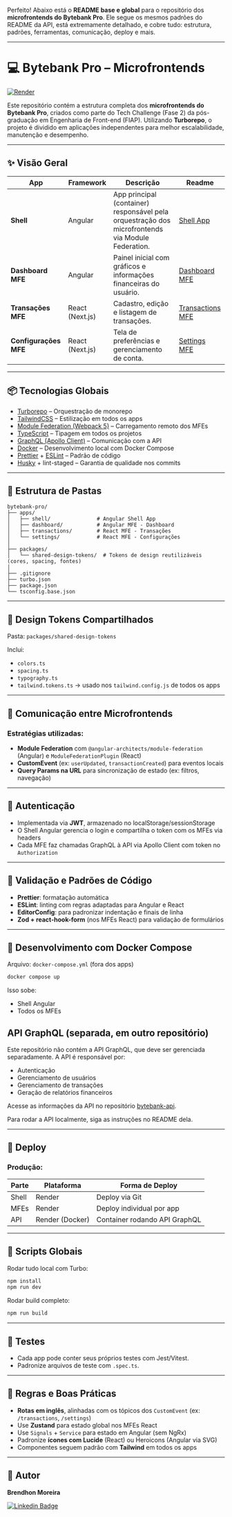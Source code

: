 Perfeito! Abaixo está o **README base e global** para o repositório dos **microfrontends do Bytebank Pro**. Ele segue os mesmos padrões do README da API, está extremamente detalhado, e cobre tudo: estrutura, padrões, ferramentas, comunicação, deploy e mais.

---

# 💻 Bytebank Pro – Microfrontends

[![Render](https://img.shields.io/badge/Render-API-blue?style=for-the-badge\&logo=render\&logoColor=white)](https://bytebank-api.onrender.com/graphql)

Este repositório contém a estrutura completa dos **microfrontends do Bytebank Pro**, criados como parte do Tech Challenge (Fase 2) da pós-graduação em Engenharia de Front-end (FIAP). Utilizando **Turborepo**, o projeto é dividido em aplicações independentes para melhor escalabilidade, manutenção e desempenho.

---

## ✨ Visão Geral

| App                   | Framework       | Descrição                                                                                         | Readme |
| --------------------- | --------------- | ------------------------------------------------------------------------------------------------- | ------ |
| **Shell**             | Angular         | App principal (container) responsável pela orquestração dos microfrontends via Module Federation. | [Shell App](./apps/shell/README.md) |
| **Dashboard MFE**     | Angular         | Painel inicial com gráficos e informações financeiras do usuário.                                 | [Dashboard MFE](./apps/dashboard/README.md) |
| **Transações MFE**    | React (Next.js) | Cadastro, edição e listagem de transações.                                                        | [Transactions MFE](./apps/transactions/README.md) |
| **Configurações MFE** | React (Next.js) | Tela de preferências e gerenciamento de conta.                                                    | [Settings MFE](./apps/settings/README.md) |

---

## 📦 Tecnologias Globais

* [Turborepo](https://turbo.build/) – Orquestração de monorepo
* [TailwindCSS](https://tailwindcss.com/) – Estilização em todos os apps
* [Module Federation (Webpack 5)](https://webpack.js.org/concepts/module-federation/) – Carregamento remoto dos MFEs
* [TypeScript](https://www.typescriptlang.org/) – Tipagem em todos os projetos
* [GraphQL (Apollo Client)](https://www.apollographql.com/docs/react/) – Comunicação com a API
* [Docker](https://www.docker.com/) – Desenvolvimento local com Docker Compose
* [Prettier](https://prettier.io/) + [ESLint](https://eslint.org/) – Padrão de código
* [Husky](https://typicode.github.io/husky/) + lint-staged – Garantia de qualidade nos commits

---

## 📁 Estrutura de Pastas

```
bytebank-pro/
├── apps/
│   ├── shell/               # Angular Shell App
│   ├── dashboard/           # Angular MFE - Dashboard
│   ├── transactions/        # React MFE - Transações
│   └── settings/            # React MFE - Configurações
│
├── packages/
│   └── shared-design-tokens/  # Tokens de design reutilizáveis (cores, spacing, fontes)
│
├── .gitignore
├── turbo.json
├── package.json
└── tsconfig.base.json
```

---

## 🎨 Design Tokens Compartilhados

Pasta: `packages/shared-design-tokens`

Inclui:

* `colors.ts`
* `spacing.ts`
* `typography.ts`
* `tailwind.tokens.ts` → usado nos `tailwind.config.js` de todos os apps

---

## 🔌 Comunicação entre Microfrontends

### Estratégias utilizadas:

* **Module Federation** com `@angular-architects/module-federation` (Angular) e `ModuleFederationPlugin` (React)
* **CustomEvent** (ex: `userUpdated`, `transactionCreated`) para eventos locais
* **Query Params na URL** para sincronização de estado (ex: filtros, navegação)

---

## 🔐 Autenticação

* Implementada via **JWT**, armazenado no localStorage/sessionStorage
* O Shell Angular gerencia o login e compartilha o token com os MFEs via headers
* Cada MFE faz chamadas GraphQL à API via Apollo Client com token no `Authorization`

---

## 🧪 Validação e Padrões de Código

* **Prettier**: formatação automática
* **ESLint**: linting com regras adaptadas para Angular e React
* **EditorConfig**: para padronizar indentação e finais de linha
* **Zod + react-hook-form** (nos MFEs React) para validação de formulários

---

## 🐳 Desenvolvimento com Docker Compose

Arquivo: `docker-compose.yml` (fora dos apps)

```bash
docker compose up
```

Isso sobe:

* Shell Angular
* Todos os MFEs

## API GraphQL (separada, em outro repositório)

Este repositório não contém a API GraphQL, que deve ser gerenciada separadamente. A API é responsável por: 
* Autenticação
* Gerenciamento de usuários
* Gerenciamento de transações
* Geração de relatórios financeiros

Acesse as informações da API no repositório [bytebank-api](https://github.com/Brendhon/bytebank-api).

Para rodar a API localmente, siga as instruções no README dela.

---

## 🚀 Deploy

### Produção:

| Parte | Plataforma       | Forma de Deploy               |
| ----- | ---------------- | ----------------------------- |
| Shell | Render           | Deploy via Git                |
| MFEs  | Render           | Deploy individual por app     |
| API   | Render (Docker)  | Container rodando API GraphQL |

---

## 📄 Scripts Globais

Rodar tudo local com Turbo:

```bash
npm install
npm run dev
```

Rodar build completo:

```bash
npm run build
```

---

## 🧪 Testes

* Cada app pode conter seus próprios testes com Jest/Vitest.
* Padronize arquivos de teste com `.spec.ts`.

---

## 🧰 Regras e Boas Práticas

* **Rotas em inglês**, alinhadas com os tópicos dos `CustomEvent` (ex: `/transactions`, `/settings`)
* Use **Zustand** para estado global nos MFEs React
* Use `Signals` + `Service` para estado em Angular (sem NgRx)
* Padronize **ícones com Lucide** (React) ou Heroicons (Angular via SVG)
* Componentes seguem padrão com **Tailwind** em todos os apps

---

## 👥 Autor

**Brendhon Moreira**

[![Linkedin Badge](https://img.shields.io/badge/-Brendhon-blue?style=flat-square\&logo=Linkedin\&logoColor=white\&link=https://www.linkedin.com/in/brendhon-moreira)](https://www.linkedin.com/in/brendhon-moreira)

